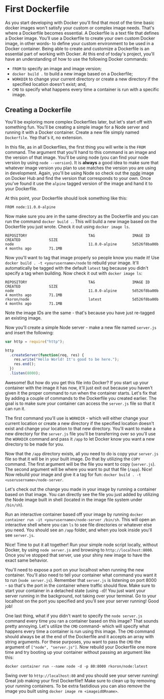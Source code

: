 # First Dockerfile

As you start developing with Docker you'll find that most of the time basic
docker images won't satisfy your custom or complex image needs. That's where a
Dockerfile becomes essential. A Dockerfile is a text file that defines a Docker
image. You’ll use a Dockerfile to create your own custom Docker image, in other
words- to define your custom environment to be used in a Docker container. Being
able to create and customize a Dockerfile is an essential part of working with
Docker. At this end of today's project, you'll have an understanding of how to
use the following Docker commands:

* `FROM` to specify an image and image version;
* `docker build .` to build a new image based on a Dockerfile;
* `WORKDIR` to change your current directory or create a new directory if the
  specified location doesn't exist; and,
* `CMD` to specify what happens every time a container is run with a specific
  image.

## Creating a Dockerfile

You'll be exploring more complex Dockerfiles later, but let's start off with
something fun. You'll be creating a simple image for a Node server and running
it with a Docker container. Create a new file simply named `Dockerfile`. Yep
that's it, no extension.

In this file, as in all Dockerfiles, the first thing you will write is the
`FROM` command. The argument that you'll hand to this command is an image and
the version of that image. You'll be using node (you can find your node version
by using `node --version`). It is **always** a good idea to make sure that
whatever image version you plan to use matches the version you are using in
development. Again, you'll be using Node so check out the [node][dh-node] image
on Docker Hub and find the version that corresponds to your own. Once you've
found it use the `alpine` tagged version of the image and hand it to your
Dockerfile.

At this point, your Dockerfile should look something like this:

```docker
FROM node:11.0.0-alpine
```

Now make sure you are in the same directory as the Dockerfile and you can run
the command `docker build .`. This will build a new image based on the
Dockerfile you just wrote. Check it out using `docker image ls`.

```ssh
REPOSITORY                            TAG                 IMAGE ID            CREATED             SIZE
node                                  11.0.0-alpine       5d526f8ba00b        4 months ago        71.1MB
```

Now you'll want to tag that image properly so people know you made it! Use
`docker build . -t <yourusername>/node` to rebuild your image. It'll
automatically be tagged with the default `latest` tag because you didn't specify
a tag when building. Now check it out with `docker image ls`:

```ssh
REPOSITORY                            TAG                 IMAGE ID            CREATED             SIZE
node                                  11.0.0-alpine       5d526f8ba00b        4 months ago        71.1MB
rkoron/node                           latest              5d526f8ba00b        4 months ago        71.1MB
```

Note the image IDs are the same - that's because you have just re-tagged an
existing image.

Now you'll create a simple Node server - make a new file named `server.js` and
insert the following:

```js
var http = require("http");

http
  .createServer(function(req, res) {
    res.write("Hello World! It's good to be here.");
    res.end();
  })
  .listen(8000);
```

Awesome! But how do you get this file into Docker? If you start up your
container with the image it has now, it'll just exit out because you haven't
given it the proper command to run when the container starts. Let's fix that by
adding a couple of commands to the Dockerfile you created earlier. The goal is
to make sure your container can access the `server.js` file so that it can run
it.

The first command you'll use is `WORKDIR` - which will either change your
current location or create a new directory if the specified location doesn't
exist and change your location to that new directory. You'll want to make a new
directory for the `server.js` file you'll be transferring over so you'll use the
`WORKDIR` command and pass it `/app` to let Docker know you want a new directory
to be made for you.

Now that the `/app` directory exists, all you need to do is copy your
`server.js` file so that it will be in your built image. Do that by utilizing
the `COPY` command. The first argument will be the file you want to copy
(`server.js`). The second argument will be where you want to put that file
(`/app`). Nice! Now rebuild your image and give it a tag for fun: `docker build
. -t <userusername>/node-server`.

Let's check out the change you made in your image by running a container based
on that image. You can directly see the file you just added by utilizing the
Node image built in shell (located in the image file system under `/bin/sh`).

Run an interactive container based off your image by running `docker container
run -it <yourusername>/node-server /bin/sh`. This will open an interactive shell
where you can `ls` to see file directories or whatever else you need. You should
see an `/app` folder, and when you look inside you'll see `server.js`.

Nice! Time to put it all together! Run your simple node script locally, without
Docker, by using `node server.js` and browsing to `http://localhost:8000`. Once
you've stopped that server, use your shiny new image to have the exact same
behavior.

You'll need to expose a port on your localhost when running the new container.
You'll also need to tell your container what command you want it to run (`node
server.js`). Remember that `server.js` is listening on port 8000 - so that's the
port in the container where traffic should flow. Make sure to start your
container in a detached state (using `-d`)! You just want your server running in
the background, not taking over your terminal. Go to your localhost on the port
you specified and you'll see your server running! Good job!

One last thing, what if you didn't want to specify the `node server.js` command
every time you ran a container based on this image? That sounds pretty annoying.
Let's utilize the `CMD` command- which will specify what happens every time a
container is run using this image. The `CMD` command should always be at the end
of the Dockerfile and it accepts an array with string arguments. For these
purposes, you want to pass the `CMD` the argument of `["node", "server.js"]`.
Now rebuild your Dockerfile one more time and try booting up your container
without passing an argument like this:

```ssh
docker container run --name node -d -p 80:8000 rkoron/node:latest
```

Swing over to `http://localhost:80` and you should see your server running!
Great job making your first Dockerfile!! Make sure to clean up by removing your
running containers. To be extra fastidious you can also remove the image you
built using `docker image rm <imageidORname>`.

[dh-node]: https://hub.docker.com/_/node/